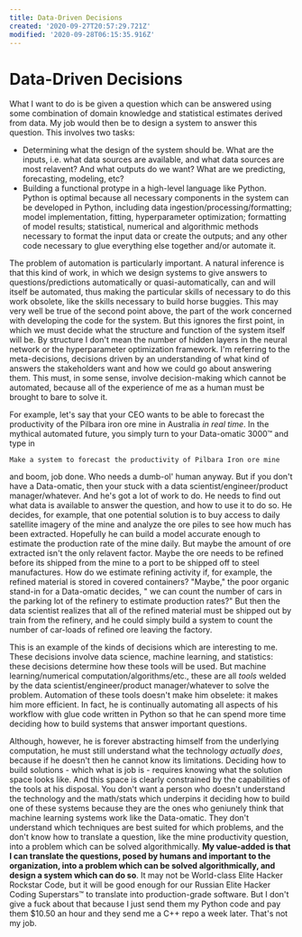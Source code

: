 ```yaml
---
title: Data-Driven Decisions
created: '2020-09-27T20:57:29.721Z'
modified: '2020-09-28T06:15:35.916Z'
---
```


# Data-Driven Decisions

What I want to do is be given a question which can be answered using some combination of domain knowledge and statistical estimates derived from data. My job would then be to design a system to answer this question. This involves two tasks:

- Determining what the design of the system should be. What are the inputs, i.e. what data sources are available, and what data sources are most relavent? And what outputs do we want? What are we predicting, forecasting, modeling, etc?
- Building a functional protype in a high-level language like Python. Python is optimal because all necessary components in the system can be developed in Python, including data ingestion/processing/formatting; model implementation, fitting, hyperparameter optimization; formatting of model results; statistical, numerical and algorithmic methods necessary to format the input data or create the outputs; and any other code necessary to glue everything else together and/or automate it.

The problem of automation is particularly important. A natural inference is that this kind of work, in which we design systems to give answers to questions/predictions automatically or quasi-automatically, can and will itself be automated, thus making the particular skills of necessary to do this work obsolete, like the skills necessary to build horse buggies. This may very well be true of the second point above, the part of the work concerned with developing the code for the system. But this ignores the first point, in which we must decide what the structure and function of the system itself will be. By structure I don't mean the number of hidden layers in the neural network or the hyperparameter optimization framework. I'm referring to the meta-decisions, decisions driven by an understanding of what kind of answers the stakeholders want and how we could go about answering them. This must, in some sense, involve decision-making which cannot be automated, because all of the experience of me as a human must be brought to bare to solve it. 

For example, let's say that your CEO wants to be able to forecast the productivity of the Pilbara iron ore mine in Australia _in real time_. In the mythical automated future, you simply turn to your Data-omatic 3000™ and type in

`Make a system to forecast the productivity of Pilbara Iron ore mine`

and boom, job done. Who needs a dumb-ol' human anyway. But if you don't have a Data-omatic, then your stuck with a data scientist/engineer/product manager/whatever. And he's got a lot of work to do. He needs to find out what data is available to answer the question, and how to use it to do so. He decides, for example, that one potential solution is to buy access to daily satellite imagery of the mine and analyze the ore piles to see how much has been extracted. Hopefully he can build a model accurate enough to estimate the production rate of the mine daily. But maybe the amount of ore extracted isn't the only relavent factor. Maybe the ore needs to be refined before its shipped from the mine to a port to be shipped off to steel manufactures. How do we estimate refining activity if, for example, the refined material is stored in covered containers? "Maybe," the poor organic stand-in for a Data-omatic decides,
" we can count the number of cars in the parking lot of the refinery to estimate production rates?" But then the data scientist realizes that all of the refined material must be shipped out by train from the refinery, and he could simply build a system to count the number of car-loads of refined ore leaving the factory. 

This is an example of the kinds of decisions which are interesting to me. These decisions involve data science, machine learning, and statistics: these decisions determine how these tools will be used. But machine learning/numerical computation/algorithms/etc., these are all _tools_ welded by the data scientist/engineer/product manager/whatever to solve the problem. Automation of these tools doesn't make him obselete: it makes him more efficient. In fact, he is continually automating all aspects of his workflow with glue code written in Python so that he can spend more time deciding how to build systems that answer important questions. 

Although, however, he is forever abstracting himself from the underlying computation, he must still understand what the technology _actually does_, because if he doesn't then he cannot know its limitations. Deciding how to build solutions - which what is job is - requires knowing what the solution space looks like. And this space is clearly constrained by the capabilities of the tools at his disposal. You don't want a person who doesn't understand the technology and the math/stats which underpins it deciding how to build one of these systems because they are the ones who geniunely think that machine learning systems work like the Data-omatic. They don't understand which techniques are best suited for which problems, and the don't know how to translate a question, like the mine productivity question, into a problem which can be solved algorithmically. __My value-added is that I can translate the questions, posed by humans and important to the organization, into a problem which can be solved algorithmically, and design a system which can do so__. It may not be World-class Elite Hacker Rockstar Code, but it will be good enough for our Russian Elite Hacker Coding Superstars™ to translate into production-grade software. But I don't give a fuck about that because I just send them my Python code and pay them $10.50 an hour and they send me a C++ repo a week later. That's not my job.
